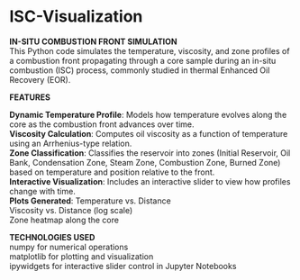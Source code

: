# ISC-Visualization

**IN-SITU COMBUSTION FRONT SIMULATION**<br>
This Python code simulates the temperature, viscosity, and zone profiles of a combustion front propagating through a core sample during an in-situ combustion (ISC) process, commonly studied in thermal Enhanced Oil Recovery (EOR).<br>

**FEATURES**<br>

**Dynamic Temperature Profile**: Models how temperature evolves along the core as the combustion front advances over time.<br>
**Viscosity Calculation**: Computes oil viscosity as a function of temperature using an Arrhenius-type relation.<br>
**Zone Classification**: Classifies the reservoir into zones (Initial Reservoir, Oil Bank, Condensation Zone, Steam Zone, Combustion Zone, Burned Zone) based on temperature and position relative to the front.<br>
**Interactive Visualization**: Includes an interactive slider to view how profiles change with time.<br>
**Plots Generated**:
Temperature vs. Distance<br>
Viscosity vs. Distance (log scale)<br>
Zone heatmap along the core<br>

**TECHNOLOGIES USED**<br>
numpy for numerical operations<br>
matplotlib for plotting and visualization<br>
ipywidgets for interactive slider control in Jupyter Notebooks<br>
